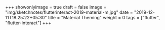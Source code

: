 +++
showonlyimage = true
draft = false
image = "img/sketchnotes/flutterinteract-2019-material-m.jpg"
date = "2019-12-11T18:25:22+05:30"
title = "Material Theming"
weight = 0
tags = ["flutter", "flutter-interact"]
+++


